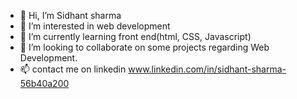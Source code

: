 - 👋 Hi, I’m Sidhant sharma
- 👀 I’m interested in web development
- 🌱 I’m currently learning front end(html, CSS, Javascript)
- 💞️ I’m looking to collaborate on some projects regarding Web Development.
- 📫 contact me on linkedin www.linkedin.com/in/sidhant-sharma-56b40a200

<!---
sidhantsharma1/sidhantsharma1 is a ✨ special ✨ repository because its `README.md` (this file) appears on your GitHub profile.
You can click the Preview link to take a look at your changes.
--->
